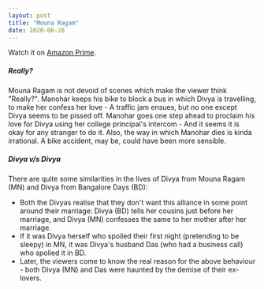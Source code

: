 ```yaml
---
layout: post
title: "Mouna Ragam"
date: 2020-06-28
---
```

Watch it on [Amazon Prime](https://www.primevideo.com/detail/0KN7YBDJ8UZNMGZZ4U1PPTSRT0/).

##### Really?
Mouna Ragam is not devoid of scenes which make the viewer think "Really?". Manohar 
keeps his bike to block a bus in which Divya is travelling, to make her confess her
love - A traffic jam ensues, but no one except Divya seems to be pissed off. Manohar 
goes one step ahead to proclaim his love for Divya using her college principal's 
intercom - And it seems it is okay for any stranger to do it.
Also, the way in which Manohar dies is kinda irrational. A bike accident, may be, could 
have been more sensible.

##### Divya v/s Divya
There are quite some similarities in the lives of Divya from Mouna Ragam (MN) and Divya from 
Bangalore Days (BD):
- Both the Divyas realise that they don't want this alliance in some point around their marriage: Divya (BD)
tells her cousins just before her marriage, and Divya (MN) confesses the same to her mother after her 
marriage.
- If it was Divya herself who spoiled their first night (pretending to be sleepy) in MN, it was Divya's
husband Das (who had a business call) who spolied it in BD.
- Later, the viewers come to know the real reason for the above behaviour - both Divya (MN) and Das were
haunted by the demise of their ex-lovers. 
